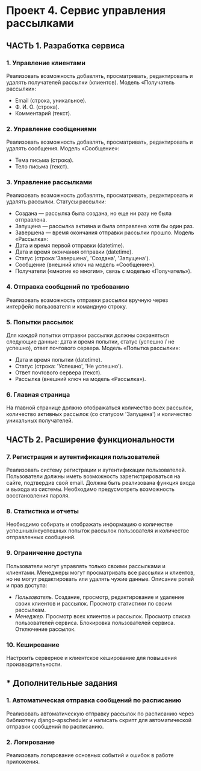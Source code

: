 # Проект 4. Сервис управления рассылками
## ЧАСТЬ 1. Разработка сервиса
### 1. Управление клиентами
Реализовать возможность добавлять, просматривать, редактировать и удалять получателей рассылки (клиентов).
Модель «Получатель рассылки»:
- Email (строка, уникальное).
- Ф. И. О. (строка).
- Комментарий (текст).

### 2. Управление сообщениями
Реализовать возможность добавлять, просматривать, редактировать и удалять сообщения.
Модель «Сообщение»:
- Тема письма (строка).
- Тело письма (текст).

### 3. Управление рассылками
Реализовать возможность добавлять, просматривать, редактировать и удалять рассылки.
Статусы рассылки:
- Создана — рассылка была создана, но еще ни разу не была отправлена.
- Запущена — рассылка активна и была отправлена хотя бы один раз.
- Завершена — время окончания отправки рассылки прошло.
Модель «Рассылка»:
- Дата и время первой отправки (datetime).
- Дата и время окончания отправки (datetime).
- Статус (строка:'Завершена', 'Создана', 'Запущена').
- Сообщение (внешний ключ на модель «Сообщение»).
- Получатели («многие ко многим», связь с моделью «Получатель»).

### 4. Отправка сообщений по требованию
Реализовать возможность отправки рассылки вручную через интерфейс пользователя и командную строку.

### 5. Попытки рассылок
Для каждой попытки отправки рассылки должны сохраняться следующие данные: дата и время попытки, статус (успешно / не успешно), ответ почтового сервера.
Модель «Попытка рассылки»:
- Дата и время попытки (datetime).
- Статус (строка: 'Успешно', 'Не успешно').
- Ответ почтового сервера (текст).
- Рассылка (внешний ключ на модель «Рассылка»).
### 6. Главная страница
На главной странице должно отображаться количество всех рассылок, количество активных рассылок (со статусом 'Запущена')
и количество уникальных получателей.

## ЧАСТЬ 2. Расширение функциональности
### 7. Регистрация и аутентификация пользователей
Реализовать систему регистрации и аутентификации пользователей.
Пользователи должны иметь возможность зарегистрироваться на сайте, подтвердив свой email.
Должна быть реализована функция входа и выхода из системы.
Необходимо предусмотреть возможность восстановления пароля.
### 8. Статистика и отчеты
Необходимо собирать и отображать информацию о количестве успешных/неуспешных попыток рассылок пользователя и
количестве отправленных сообщений.

### 9. Ограничение доступа
Пользователи могут управлять только своими рассылками и клиентами.
Менеджеры могут просматривать все рассылки и клиентов, но не могут редактировать или удалять чужие данные.
Описание ролей и прав доступа:
- *Пользователь.*
Создание, просмотр, редактирование и удаление своих клиентов и рассылок.
Просмотр статистики по своим рассылкам.
- *Менеджер.*
Просмотр всех клиентов и рассылок.
Просмотр списка пользователей сервиса.
Блокировка пользователей сервиса.
Отключение рассылок.
### 10. Кеширование
Настроить серверное и клиентское кеширование для повышения производительности.

## * Дополнительные задания
### 1. Автоматическая отправка сообщений по расписанию
Реализовать автоматическую отправку рассылок по расписанию через библиотеку 
django-apscheduler и написать скрипт для автоматической отправки сообщений по расписанию.

### 2. Логирование
Реализовать логирование основных событий и ошибок в работе приложения.